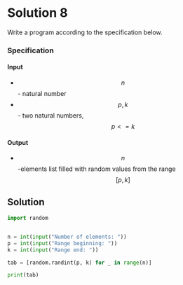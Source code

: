 # Solution 8

Write a program according to the specification below.

### Specification

#### Input

* $$n$$ - natural number
* $$p, k$$ - two natural numbers, $$p <= k$$

#### Output

* $$n$$-elements list filled with random values from the range $$[p, k]$$

## Solution

```python
import random


n = int(input("Number of elements: "))
p = int(input("Range beginning: "))
k = int(input("Range end: "))

tab = [random.randint(p, k) for _ in range(n)]

print(tab)
```